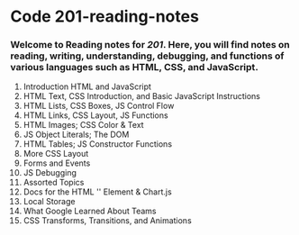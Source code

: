# Code 201-reading-notes

### Welcome to Reading notes for *201*. Here, you will find notes on reading, writing, understanding, debugging, and functions of various languages such as **HTML**, **CSS**, and **JavaScript**.

1. Introduction HTML and JavaScript
2. HTML Text, CSS Introduction, and Basic JavaScript Instructions
3. HTML Lists, CSS Boxes, JS Control Flow
4. HTML Links, CSS Layout, JS Functions
5. HTML Images; CSS Color & Text
6. JS Object Literals; The DOM
7. HTML Tables; JS Constructor Functions
8. More CSS Layout
9. Forms and Events
10. JS Debugging
11. Assorted Topics
12. Docs for the HTML '<canvas>' Element & Chart.js
13. Local Storage
14. What Google Learned About Teams
15. CSS Transforms, Transitions, and Animations
